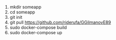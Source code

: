 1. mkdir someapp
2. cd someapp
3. git init
4. git pull https://github.com/riderufa/GGilmanovE89
5. sudo docker-compose build
6. sudo docker-compose up